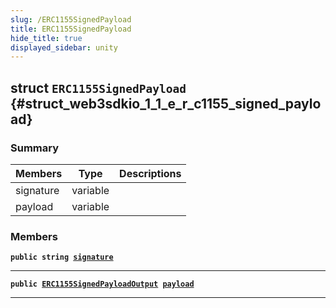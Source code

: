 ```yaml
---
slug: /ERC1155SignedPayload
title: ERC1155SignedPayload
hide_title: true
displayed_sidebar: unity
---
```


## struct `ERC1155SignedPayload` {#struct_web3sdkio_1_1_e_r_c1155_signed_payload}

### Summary

| Members   | Type     | Descriptions |
| --------- | -------- | ------------ |
| signature | variable |              |
| payload   | variable |              |

### Members

**`public string `[`signature`](#struct_web3sdkio_1_1_e_r_c1155_signed_payload_1acc152f2a3fc4ef5a635b2fc801ba0977)**

---

**`public `[`ERC1155SignedPayloadOutput`](docs/unity/ERC1155SignedPayloadOutput.md#struct_web3sdkio_1_1_e_r_c1155_signed_payload_output)` `[`payload`](#struct_web3sdkio_1_1_e_r_c1155_signed_payload_1ae19c326f907a3d7ca0bfa583b359e081)**

---
